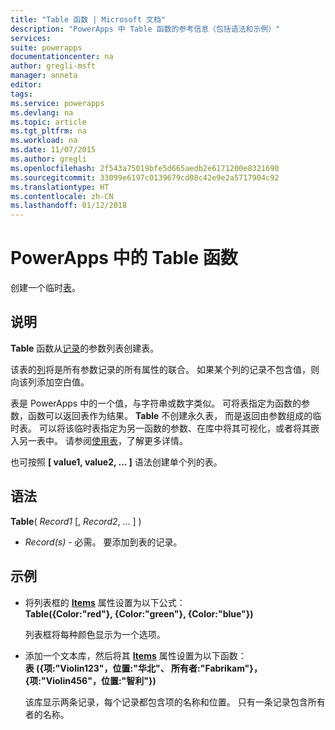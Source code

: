```yaml
---
title: "Table 函数 | Microsoft 文档"
description: "PowerApps 中 Table 函数的参考信息（包括语法和示例）"
services: 
suite: powerapps
documentationcenter: na
author: gregli-msft
manager: anneta
editor: 
tags: 
ms.service: powerapps
ms.devlang: na
ms.topic: article
ms.tgt_pltfrm: na
ms.workload: na
ms.date: 11/07/2015
ms.author: gregli
ms.openlocfilehash: 2f543a75019bfe5d665aedb2e6171200e8321690
ms.sourcegitcommit: 33099e6197c0139679cd08c42e9e2a5717904c92
ms.translationtype: HT
ms.contentlocale: zh-CN
ms.lasthandoff: 01/12/2018
---
```

# <a name="table-function-in-powerapps"></a>PowerApps 中的 Table 函数
创建一个临时[表](../working-with-tables.md)。

## <a name="description"></a>说明
**Table** 函数从[记录](../working-with-tables.md#records)的参数列表创建表。

该表的[列](../working-with-tables.md#columns)将是所有参数记录的所有属性的联合。 如果某个列的记录不包含值，则向该列添加空白值。

表是 PowerApps 中的一个值，与字符串或数字类似。 可将表指定为函数的参数，函数可以返回表作为结果。 **Table** 不创建永久表， 而是返回由参数组成的临时表。  可以将该临时表指定为另一函数的参数、在库中将其可视化，或者将其嵌入另一表中。  请参阅[使用表](../working-with-tables.md)，了解更多详情。

也可按照 **[ value1, value2, ... ]** 语法创建单个列的表。

## <a name="syntax"></a>语法
**Table**( *Record1* [, *Record2*, ... ] )

* *Record(s)* - 必需。 要添加到表的记录。

## <a name="examples"></a>示例
* 将列表框的 **[Items](../controls/properties-core.md)** 属性设置为以下公式：
  <br>**Table({Color:"red"}, {Color:"green"}, {Color:"blue"})**
  
    列表框将每种颜色显示为一个选项。
* 添加一个文本库，然后将其 **[Items](../controls/properties-core.md)** 属性设置为以下函数：<br>
  **表 ({项:"Violin123"，位置:"华北"、 所有者:"Fabrikam"}，{项:"Violin456"，位置:"智利"})**
  
    该库显示两条记录，每个记录都包含项的名称和位置。 只有一条记录包含所有者的名称。

